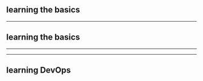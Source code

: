 learning the basics
-------------------------

-------------------------
learning the basics
--------------------

-------------------
------------------------
learning DevOps
-----------------------
